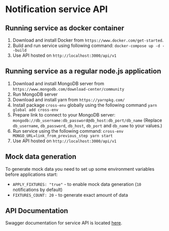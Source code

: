 # Notification service API

## Running service as docker container
1. Download and install Docker from `https://www.docker.com/get-started`.
2. Build and run service using following command: `docker-compose up -d --build`
3. Use API hosted on `http://localhost:3000/api/v1`

## Running service as a regular node.js application
1. Download and install MongoDB server from `https://www.mongodb.com/download-center/community`
2. Run MongoDB server
3. Download and install yarn from `https://yarnpkg.com/`
4. Install package `cross-env` globally using the following command `yarn global add cross-env`
5. Prepare link to connect to your MongoDB server: `mongodb://db_username:db_password@db_host:db_port/db_name`
(Replace `db_username`, `db_password`, `db_host`, `db_port` and `db_name` to your values.)
6. Run service using the following command: `cross-env MONGO_URL=link_from_previous_step yarn start`
7. Use API hosted on `http://localhost:3000/api/v1`

## Mock data generation
To generate mock data you need to set up some environment variables before applications start:
* `APPLY_FIXTURES: "true"` - to enable mock data generation (`10` notifications by default)
* `FIXTURES_COUNT: 20` - to generate exact amount of data

## API Documentation
Swagger documentation for service API is located [here](swagger/Notifications.yaml).

